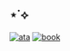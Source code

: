 ## ⋆˙⟡

[![ata](https://img.shields.io/badge/ata-brown?style=for-the-badge&labelColor=brown&color=brown)](https://whatsurnamegirlfriend.atabook.org/)
[![book](https://img.shields.io/badge/book-white?style=for-the-badge&labelColor=white&color=white)](https://whatsurnamegirlfriend.atabook.org/)
